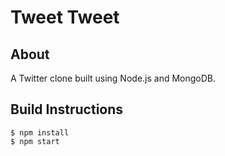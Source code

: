 # Tweet Tweet

## About

A Twitter clone built using Node.js and MongoDB.

## Build Instructions

```
$ npm install
$ npm start
```
